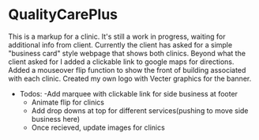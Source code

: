 # QualityCarePlus
This is a markup for a clinic. It's still a work in progress, waiting for additional info from client.
Currently the client has asked for a simple "business card" style webpage that shows both clinics.
Beyond what the client asked for I added a clickable link to google maps for directions. Added a
mouseover flip function to show the front of building associated with each clinic. Created my own logo 
with Vecter graphics for the banner.
- Todos:
  -Add marquee with clickable link for side business at footer
  - Animate flip for clinics
  - Add drop downs at top for different services(pushing to move side business here)
  - Once recieved, update images for clinics
